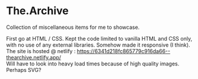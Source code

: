 # The.Archive
Collection of miscellaneous items for me to showcase.

First go at HTML / CSS. Kept the code limited to vanilla HTML and CSS only, with no use of any external libraries. Somehow made it responsive (I think).
<br />
The site is hosted @ netlify : https://6341d218fc865779c916da66--thearchive.netlify.app/
<br />
Will have to look into heavy load times because of high quality images. Perhaps SVG?
